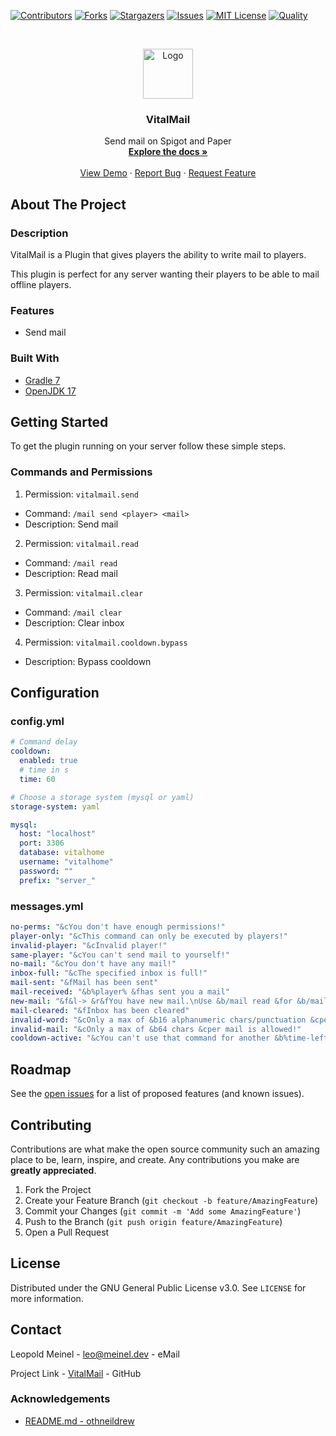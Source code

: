 <!-- PROJECT SHIELDS -->

[![Contributors][contributors-shield]][contributors-url]
[![Forks][forks-shield]][forks-url]
[![Stargazers][stars-shield]][stars-url]
[![Issues][issues-shield]][issues-url]
[![MIT License][license-shield]][license-url]
[![Quality][quality-shield]][quality-url]

<!-- PROJECT LOGO -->
<!--suppress ALL -->
<br />
<p align="center">
  <a href="https://github.com/LeoMeinel/vitalmail">
    <img src="images/logo.png" alt="Logo" width="80" height="80">
  </a>

<h3 align="center">VitalMail</h3>

  <p align="center">
    Send mail on Spigot and Paper
    <br />
    <a href="https://github.com/LeoMeinel/vitalmail"><strong>Explore the docs »</strong></a>
    <br />
    <br />
    <a href="https://github.com/LeoMeinel/vitalmail">View Demo</a>
    ·
    <a href="https://github.com/LeoMeinel/vitalmail/issues">Report Bug</a>
    ·
    <a href="https://github.com/LeoMeinel/vitalmail/issues">Request Feature</a>
  </p>

<!-- ABOUT THE PROJECT -->

## About The Project

### Description

VitalMail is a Plugin that gives players the ability to write mail to players.

This plugin is perfect for any server wanting their players to be able to mail offline players.

### Features

- Send mail

### Built With

- [Gradle 7](https://docs.gradle.org/7.5.1/release-notes.html)
- [OpenJDK 17](https://openjdk.java.net/projects/jdk/17/)

<!-- GETTING STARTED -->

## Getting Started

To get the plugin running on your server follow these simple steps.

### Commands and Permissions

1. Permission: `vitalmail.send`

- Command: `/mail send <player> <mail>`
- Description: Send mail

2. Permission: `vitalmail.read`

- Command: `/mail read`
- Description: Read mail

3. Permission: `vitalmail.clear`

- Command: `/mail clear`
- Description: Clear inbox

4. Permission: `vitalmail.cooldown.bypass`

- Description: Bypass cooldown

## Configuration

### config.yml

```yaml
# Command delay
cooldown:
  enabled: true
  # time in s
  time: 60

# Choose a storage system (mysql or yaml)
storage-system: yaml

mysql:
  host: "localhost"
  port: 3306
  database: vitalhome
  username: "vitalhome"
  password: ""
  prefix: "server_"
```

### messages.yml

```yaml
no-perms: "&cYou don't have enough permissions!"
player-only: "&cThis command can only be executed by players!"
invalid-player: "&cInvalid player!"
same-player: "&cYou can't send mail to yourself!"
no-mail: "&cYou don't have any mail!"
inbox-full: "&cThe specified inbox is full!"
mail-sent: "&fMail has been sent"
mail-received: "&b%player% &fhas sent you a mail"
new-mail: "&f&l-> &r&fYou have new mail.\nUse &b/mail read &for &b/mail clear"
mail-cleared: "&fInbox has been cleared"
invalid-word: "&cOnly a max of &b16 alphanumeric chars/punctuation &cper word is allowed!"
invalid-mail: "&cOnly a max of &b64 chars &cper mail is allowed!"
cooldown-active: "&cYou can't use that command for another &b%time-left% &cseconds!"
```

<!-- ROADMAP -->

## Roadmap

See the [open issues](https://github.com/LeoMeinel/vitalmail/issues) for a list of proposed features (and known
issues).

<!-- CONTRIBUTING -->

## Contributing

Contributions are what make the open source community such an amazing place to be, learn, inspire, and create. Any
contributions you make are **greatly appreciated**.

1. Fork the Project
2. Create your Feature Branch (`git checkout -b feature/AmazingFeature`)
3. Commit your Changes (`git commit -m 'Add some AmazingFeature'`)
4. Push to the Branch (`git push origin feature/AmazingFeature`)
5. Open a Pull Request

<!-- LICENSE -->

## License

Distributed under the GNU General Public License v3.0. See `LICENSE` for more information.

<!-- CONTACT -->

## Contact

Leopold Meinel - [leo@meinel.dev](mailto:leo@meinel.dev) - eMail

Project Link - [VitalMail](https://github.com/LeoMeinel/vitalmail) - GitHub

<!-- ACKNOWLEDGEMENTS -->

### Acknowledgements

- [README.md - othneildrew](https://github.com/othneildrew/Best-README-Template)

<!-- MARKDOWN LINKS & IMAGES -->

[contributors-shield]: https://img.shields.io/github/contributors-anon/LeoMeinel/vitalmail?style=for-the-badge
[contributors-url]: https://github.com/LeoMeinel/vitalmail/graphs/contributors
[forks-shield]: https://img.shields.io/github/forks/LeoMeinel/vitalmail?label=Forks&style=for-the-badge
[forks-url]: https://github.com/LeoMeinel/vitalmail/network/members
[stars-shield]: https://img.shields.io/github/stars/LeoMeinel/vitalmail?style=for-the-badge
[stars-url]: https://github.com/LeoMeinel/vitalmail/stargazers
[issues-shield]: https://img.shields.io/github/issues/LeoMeinel/vitalmail?style=for-the-badge
[issues-url]: https://github.com/LeoMeinel/vitalmail/issues
[license-shield]: https://img.shields.io/github/license/LeoMeinel/vitalmail?style=for-the-badge
[license-url]: https://github.com/LeoMeinel/vitalmail/blob/main/LICENSE
[quality-shield]: https://img.shields.io/codefactor/grade/github/LeoMeinel/vitalmail?style=for-the-badge
[quality-url]: https://www.codefactor.io/repository/github/LeoMeinel/vitalmail
